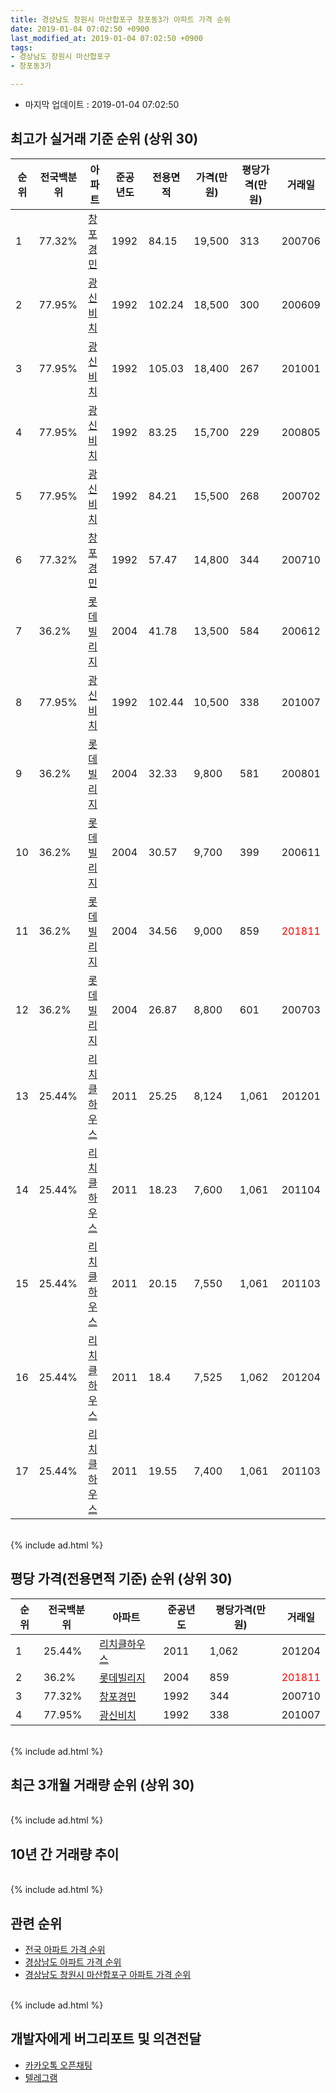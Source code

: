 ```yaml
---
title: 경상남도 창원시 마산합포구 창포동3가 아파트 가격 순위
date: 2019-01-04 07:02:50 +0900
last_modified_at: 2019-01-04 07:02:50 +0900
tags:
- 경상남도 창원시 마산합포구
- 창포동3가

---
```


* 마지막 업데이트 : 2019-01-04 07:02:50

## 최고가 실거래 기준 순위 (상위 30)


|순위|전국백분위|아파트|준공년도|전용면적|가격(만원)|평당가격(만원)|거래일|
|---|---|---|---|---|---|---|---|
|1|77.32%|[창포경민](https://search.naver.com/search.naver?query=%EA%B2%BD%EC%83%81%EB%82%A8%EB%8F%84+%EC%B0%BD%EC%9B%90%EC%8B%9C+%EB%A7%88%EC%82%B0%ED%95%A9%ED%8F%AC%EA%B5%AC+%EC%B0%BD%ED%8F%AC%EB%8F%993%EA%B0%80+%EC%B0%BD%ED%8F%AC%EA%B2%BD%EB%AF%BC)|1992|84.15|19,500|313|200706|
|2|77.95%|[광신비치](https://search.naver.com/search.naver?query=%EA%B2%BD%EC%83%81%EB%82%A8%EB%8F%84+%EC%B0%BD%EC%9B%90%EC%8B%9C+%EB%A7%88%EC%82%B0%ED%95%A9%ED%8F%AC%EA%B5%AC+%EC%B0%BD%ED%8F%AC%EB%8F%993%EA%B0%80+%EA%B4%91%EC%8B%A0%EB%B9%84%EC%B9%98)|1992|102.24|18,500|300|200609|
|3|77.95%|[광신비치](https://search.naver.com/search.naver?query=%EA%B2%BD%EC%83%81%EB%82%A8%EB%8F%84+%EC%B0%BD%EC%9B%90%EC%8B%9C+%EB%A7%88%EC%82%B0%ED%95%A9%ED%8F%AC%EA%B5%AC+%EC%B0%BD%ED%8F%AC%EB%8F%993%EA%B0%80+%EA%B4%91%EC%8B%A0%EB%B9%84%EC%B9%98)|1992|105.03|18,400|267|201001|
|4|77.95%|[광신비치](https://search.naver.com/search.naver?query=%EA%B2%BD%EC%83%81%EB%82%A8%EB%8F%84+%EC%B0%BD%EC%9B%90%EC%8B%9C+%EB%A7%88%EC%82%B0%ED%95%A9%ED%8F%AC%EA%B5%AC+%EC%B0%BD%ED%8F%AC%EB%8F%993%EA%B0%80+%EA%B4%91%EC%8B%A0%EB%B9%84%EC%B9%98)|1992|83.25|15,700|229|200805|
|5|77.95%|[광신비치](https://search.naver.com/search.naver?query=%EA%B2%BD%EC%83%81%EB%82%A8%EB%8F%84+%EC%B0%BD%EC%9B%90%EC%8B%9C+%EB%A7%88%EC%82%B0%ED%95%A9%ED%8F%AC%EA%B5%AC+%EC%B0%BD%ED%8F%AC%EB%8F%993%EA%B0%80+%EA%B4%91%EC%8B%A0%EB%B9%84%EC%B9%98)|1992|84.21|15,500|268|200702|
|6|77.32%|[창포경민](https://search.naver.com/search.naver?query=%EA%B2%BD%EC%83%81%EB%82%A8%EB%8F%84+%EC%B0%BD%EC%9B%90%EC%8B%9C+%EB%A7%88%EC%82%B0%ED%95%A9%ED%8F%AC%EA%B5%AC+%EC%B0%BD%ED%8F%AC%EB%8F%993%EA%B0%80+%EC%B0%BD%ED%8F%AC%EA%B2%BD%EB%AF%BC)|1992|57.47|14,800|344|200710|
|7|36.2%|[롯데빌리지](https://search.naver.com/search.naver?query=%EA%B2%BD%EC%83%81%EB%82%A8%EB%8F%84+%EC%B0%BD%EC%9B%90%EC%8B%9C+%EB%A7%88%EC%82%B0%ED%95%A9%ED%8F%AC%EA%B5%AC+%EC%B0%BD%ED%8F%AC%EB%8F%993%EA%B0%80+%EB%A1%AF%EB%8D%B0%EB%B9%8C%EB%A6%AC%EC%A7%80)|2004|41.78|13,500|584|200612|
|8|77.95%|[광신비치](https://search.naver.com/search.naver?query=%EA%B2%BD%EC%83%81%EB%82%A8%EB%8F%84+%EC%B0%BD%EC%9B%90%EC%8B%9C+%EB%A7%88%EC%82%B0%ED%95%A9%ED%8F%AC%EA%B5%AC+%EC%B0%BD%ED%8F%AC%EB%8F%993%EA%B0%80+%EA%B4%91%EC%8B%A0%EB%B9%84%EC%B9%98)|1992|102.44|10,500|338|201007|
|9|36.2%|[롯데빌리지](https://search.naver.com/search.naver?query=%EA%B2%BD%EC%83%81%EB%82%A8%EB%8F%84+%EC%B0%BD%EC%9B%90%EC%8B%9C+%EB%A7%88%EC%82%B0%ED%95%A9%ED%8F%AC%EA%B5%AC+%EC%B0%BD%ED%8F%AC%EB%8F%993%EA%B0%80+%EB%A1%AF%EB%8D%B0%EB%B9%8C%EB%A6%AC%EC%A7%80)|2004|32.33|9,800|581|200801|
|10|36.2%|[롯데빌리지](https://search.naver.com/search.naver?query=%EA%B2%BD%EC%83%81%EB%82%A8%EB%8F%84+%EC%B0%BD%EC%9B%90%EC%8B%9C+%EB%A7%88%EC%82%B0%ED%95%A9%ED%8F%AC%EA%B5%AC+%EC%B0%BD%ED%8F%AC%EB%8F%993%EA%B0%80+%EB%A1%AF%EB%8D%B0%EB%B9%8C%EB%A6%AC%EC%A7%80)|2004|30.57|9,700|399|200611|
|11|36.2%|[롯데빌리지](https://search.naver.com/search.naver?query=%EA%B2%BD%EC%83%81%EB%82%A8%EB%8F%84+%EC%B0%BD%EC%9B%90%EC%8B%9C+%EB%A7%88%EC%82%B0%ED%95%A9%ED%8F%AC%EA%B5%AC+%EC%B0%BD%ED%8F%AC%EB%8F%993%EA%B0%80+%EB%A1%AF%EB%8D%B0%EB%B9%8C%EB%A6%AC%EC%A7%80)|2004|34.56|9,000|859|<span style="color:red">201811</span>|
|12|36.2%|[롯데빌리지](https://search.naver.com/search.naver?query=%EA%B2%BD%EC%83%81%EB%82%A8%EB%8F%84+%EC%B0%BD%EC%9B%90%EC%8B%9C+%EB%A7%88%EC%82%B0%ED%95%A9%ED%8F%AC%EA%B5%AC+%EC%B0%BD%ED%8F%AC%EB%8F%993%EA%B0%80+%EB%A1%AF%EB%8D%B0%EB%B9%8C%EB%A6%AC%EC%A7%80)|2004|26.87|8,800|601|200703|
|13|25.44%|[리치클하우스](https://search.naver.com/search.naver?query=%EA%B2%BD%EC%83%81%EB%82%A8%EB%8F%84+%EC%B0%BD%EC%9B%90%EC%8B%9C+%EB%A7%88%EC%82%B0%ED%95%A9%ED%8F%AC%EA%B5%AC+%EC%B0%BD%ED%8F%AC%EB%8F%993%EA%B0%80+%EB%A6%AC%EC%B9%98%ED%81%B4%ED%95%98%EC%9A%B0%EC%8A%A4)|2011|25.25|8,124|1,061|201201|
|14|25.44%|[리치클하우스](https://search.naver.com/search.naver?query=%EA%B2%BD%EC%83%81%EB%82%A8%EB%8F%84+%EC%B0%BD%EC%9B%90%EC%8B%9C+%EB%A7%88%EC%82%B0%ED%95%A9%ED%8F%AC%EA%B5%AC+%EC%B0%BD%ED%8F%AC%EB%8F%993%EA%B0%80+%EB%A6%AC%EC%B9%98%ED%81%B4%ED%95%98%EC%9A%B0%EC%8A%A4)|2011|18.23|7,600|1,061|201104|
|15|25.44%|[리치클하우스](https://search.naver.com/search.naver?query=%EA%B2%BD%EC%83%81%EB%82%A8%EB%8F%84+%EC%B0%BD%EC%9B%90%EC%8B%9C+%EB%A7%88%EC%82%B0%ED%95%A9%ED%8F%AC%EA%B5%AC+%EC%B0%BD%ED%8F%AC%EB%8F%993%EA%B0%80+%EB%A6%AC%EC%B9%98%ED%81%B4%ED%95%98%EC%9A%B0%EC%8A%A4)|2011|20.15|7,550|1,061|201103|
|16|25.44%|[리치클하우스](https://search.naver.com/search.naver?query=%EA%B2%BD%EC%83%81%EB%82%A8%EB%8F%84+%EC%B0%BD%EC%9B%90%EC%8B%9C+%EB%A7%88%EC%82%B0%ED%95%A9%ED%8F%AC%EA%B5%AC+%EC%B0%BD%ED%8F%AC%EB%8F%993%EA%B0%80+%EB%A6%AC%EC%B9%98%ED%81%B4%ED%95%98%EC%9A%B0%EC%8A%A4)|2011|18.4|7,525|1,062|201204|
|17|25.44%|[리치클하우스](https://search.naver.com/search.naver?query=%EA%B2%BD%EC%83%81%EB%82%A8%EB%8F%84+%EC%B0%BD%EC%9B%90%EC%8B%9C+%EB%A7%88%EC%82%B0%ED%95%A9%ED%8F%AC%EA%B5%AC+%EC%B0%BD%ED%8F%AC%EB%8F%993%EA%B0%80+%EB%A6%AC%EC%B9%98%ED%81%B4%ED%95%98%EC%9A%B0%EC%8A%A4)|2011|19.55|7,400|1,061|201103|


<br>
{% include ad.html %}
<br>

## 평당 가격(전용면적 기준) 순위 (상위 30)


|순위|전국백분위|아파트|준공년도|평당가격(만원)|거래일|
|---|---|---|---|---|---|
|1|25.44%|[리치클하우스](https://search.naver.com/search.naver?query=%EA%B2%BD%EC%83%81%EB%82%A8%EB%8F%84+%EC%B0%BD%EC%9B%90%EC%8B%9C+%EB%A7%88%EC%82%B0%ED%95%A9%ED%8F%AC%EA%B5%AC+%EC%B0%BD%ED%8F%AC%EB%8F%993%EA%B0%80+%EB%A6%AC%EC%B9%98%ED%81%B4%ED%95%98%EC%9A%B0%EC%8A%A4)|2011|1,062|201204|
|2|36.2%|[롯데빌리지](https://search.naver.com/search.naver?query=%EA%B2%BD%EC%83%81%EB%82%A8%EB%8F%84+%EC%B0%BD%EC%9B%90%EC%8B%9C+%EB%A7%88%EC%82%B0%ED%95%A9%ED%8F%AC%EA%B5%AC+%EC%B0%BD%ED%8F%AC%EB%8F%993%EA%B0%80+%EB%A1%AF%EB%8D%B0%EB%B9%8C%EB%A6%AC%EC%A7%80)|2004|859|<span style="color:red">201811</span>|
|3|77.32%|[창포경민](https://search.naver.com/search.naver?query=%EA%B2%BD%EC%83%81%EB%82%A8%EB%8F%84+%EC%B0%BD%EC%9B%90%EC%8B%9C+%EB%A7%88%EC%82%B0%ED%95%A9%ED%8F%AC%EA%B5%AC+%EC%B0%BD%ED%8F%AC%EB%8F%993%EA%B0%80+%EC%B0%BD%ED%8F%AC%EA%B2%BD%EB%AF%BC)|1992|344|200710|
|4|77.95%|[광신비치](https://search.naver.com/search.naver?query=%EA%B2%BD%EC%83%81%EB%82%A8%EB%8F%84+%EC%B0%BD%EC%9B%90%EC%8B%9C+%EB%A7%88%EC%82%B0%ED%95%A9%ED%8F%AC%EA%B5%AC+%EC%B0%BD%ED%8F%AC%EB%8F%993%EA%B0%80+%EA%B4%91%EC%8B%A0%EB%B9%84%EC%B9%98)|1992|338|201007|


<br>
{% include ad.html %}
<br>

## 최근 3개월 거래량 순위 (상위 30)


<div style="width:100%;">
    <canvas id="deal_count_ranking" height="250"></canvas>
</div>


<script>
new Chart(document.getElementById("deal_count_ranking"), {
    type: 'horizontalBar',
    data: {
        labels: ['롯데빌리지', '리치클하우스'],
        datasets: [{
            label: '실거래 수',
            data: [1, 1],
            borderColor: "rgba(255, 0, 128, 1)",
            backgroundColor: "rgba(255, 0, 128, 0.5)",
            fill: false,
        }]
    },
    options: {
        responsive: true,
        title: {
            display: true,
            text: '최근 3개월 거래량 순위'
        },
        tooltips: {
            mode: 'index',
            intersect: false,
            callbacks: {
                title: function(tooltipItems, data) {
                    return "실거래 수:";
                },
                label: function(tooltipItem, data) {
                    return data.labels[tooltipItem.index] + ": " + tooltipItem.xLabel;
                }
            }
        },
        hover: {
            mode: 'nearest',
            intersect: true
        },
        scales: {
            xAxes: [{
                display: true,
                scaleLabel: {
                    display: true,
                    labelString: '실거래 수'
                },
                ticks: {
                    suggestedMin: 0,
                }
            }],
            yAxes: [{
                display: true,
                ticks: {
                    autoSkip: false,
                    callback: function(value, index, values) {
                        if (value.length > 15)
                            return value.substr(0, 13) + "...";
                        else
                            return value;
                    }
                },
                scaleLabel: {
                    display: false,
                }
            }]
        }
    }
});

</script>


<br>
{% include ad.html %}
<br>

## 10년 간 거래량 추이


<div style="width:100%;">
    <canvas id="deal_progress" height="250"></canvas>
</div>

<script>
new Chart(document.getElementById("deal_progress"), {
    type: 'line',
    data: {
        labels: ['200901','200902','200903','200904','200905','200906','200907','200908','200909','200910','200911','200912','201001','201002','201003','201004','201005','201006','201007','201008','201009','201010','201011','201012','201101','201102','201103','201104','201105','201106','201107','201108','201109','201110','201111','201112','201201','201202','201203','201204','201205','201206','201207','201208','201209','201210','201211','201212','201301','201302','201303','201304','201305','201306','201307','201308','201309','201310','201311','201312','201401','201402','201403','201404','201405','201406','201407','201408','201409','201410','201411','201412','201501','201502','201503','201504','201505','201506','201507','201508','201509','201510','201511','201512','201601','201602','201603','201604','201605','201606','201607','201608','201609','201610','201611','201612','201701','201702','201703','201704','201705','201706','201707','201708','201709','201710','201711','201712','201801','201802','201803','201804','201805','201806','201807','201808','201809','201810','201811','201812','201901'],
        datasets: [{
            label: '실거래 수',
            pointRadius: 1,
            data: [1, 4, 3, 5, 7, 1, 0, 5, 10, 6, 2, 2, 2, 4, 11, 7, 2, 4, 3, 2, 1, 2, 3, 8, 4, 3, 4, 3, 3, 2, 3, 1, 1, 2, 2, 1, 3, 3, 1, 6, 1, 0, 2, 0, 1, 0, 4, 3, 3, 1, 2, 3, 8, 2, 2, 1, 1, 1, 1, 2, 5, 0, 0, 1, 3, 0, 6, 1, 4, 4, 1, 2, 4, 3, 3, 1, 0, 3, 6, 5, 3, 3, 1, 1, 4, 2, 1, 3, 3, 1, 1, 0, 3, 3, 6, 4, 1, 3, 2, 0, 3, 1, 1, 5, 1, 0, 2, 2, 2, 2, 2, 0, 4, 3, 1, 0, 3, 0, 2, 0, 0],
            borderColor: "rgba(255, 201, 14, 1)",
            backgroundColor: "rgba(255, 201, 14, 0.5)",
            fill: true,
        }]
    },
    options: {
        responsive: true,
        title: {
            display: true,
            text: '10년간 거래량 추이'
        },
        tooltips: {
            mode: 'index',
            intersect: false,
        },
        hover: {
            mode: 'nearest',
            intersect: true
        },
        scales: {
            xAxes: [{
                display: true,
                scaleLabel: {
                    display: true,
                    labelString: '년/월'
                }
            }],
            yAxes: [{
                display: true,
                ticks: {
                    suggestedMin: 0,
                },
                scaleLabel: {
                    display: true,
                    labelString: '실거래 수'
                }
            }]
        }
    }
});

</script>


<br>
{% include ad.html %}
<br>

## 관련 순위

- [전국 아파트 가격 순위](https://inasie.github.io/apt-ranking/전국)
- [경상남도 아파트 가격 순위](https://inasie.github.io/apt-ranking/경상남도)
- [경상남도 창원시 마산합포구 아파트 가격 순위](https://inasie.github.io/apt-ranking/경상남도-창원시-마산합포구)


<br>
{% include ad.html %}
<br>

## 개발자에게 버그리포트 및 의견전달

- [카카오톡 오픈채팅](https://open.kakao.com/o/gLJUAP4)
- [텔레그램](https://t.me/inasie)

